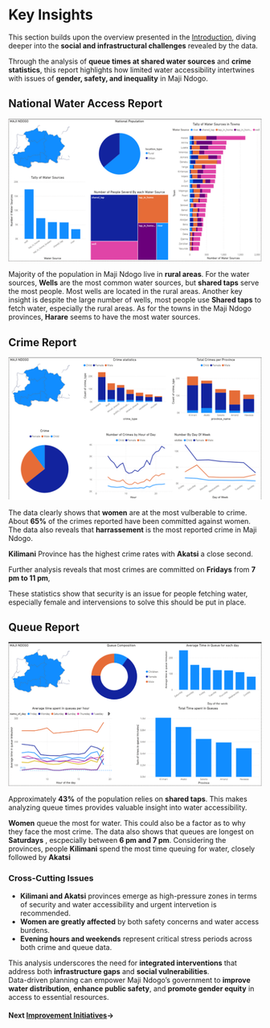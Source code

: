
# Key Insights

  

This section builds upon the overview presented in the [Introduction](Introduction.md), diving deeper into the **social and infrastructural challenges** revealed by the data.

Through the analysis of **queue times at shared water sources** and **crime statistics**, this report highlights how limited water accessibility intertwines with issues of **gender, safety, and inequality** in Maji Ndogo.

## National Water Access Report

![National Report](/Resources/Images/Part2/National%20Report.png)

Majority of the population in Maji Ndogo live in **rural areas**. 
For the water sources, **Wells** are the most common water sources, but **shared taps** serve the most people. Most wells are located in the rural areas.
Another key insight is despite the large number of wells, most people use **Shared taps** to fetch water, especially the rural areas.
As for the towns in  the Maji Ndogo provinces, **Harare** seems to have the most water sources.

  

## Crime Report

  

![Crime Report](/Resources/Images/Part2/Crime%20Report.png)

  

The data clearly shows that **women** are at the most vulberable to crime. About **65%** of the crimes reported have been committed against women. The data also reveals that **harrassement** is the most reported crime in Maji Ndogo.

**Kilimani** Province has the highest crime rates with **Akatsi** a close second.

Further analysis reveals that most crimes are committed on **Fridays** from **7 pm to 11 pm**,

These statistics show that security is an issue for people fetching water, especially female and intervensions to solve this should be put in place.

  


## Queue Report

![Queue Report](/Resources/Images/Part2/Queue%20Report.png)

Approximately **43%** of the population relies on **shared taps**. This makes  analyzing queue times provides valuable insight into water accessibility.

  **Women** queue the most for water. This could also be a factor as to why they face the most crime. 
 The data also shows that queues are longest on **Saturdays** , escpecially between **6 pm and 7 pm**.
 Considering the provinces, people **Kilimani** spend the most time queuing for water, closely followed by **Akatsi**


  

### Cross-Cutting Issues

-  **Kilimani and Akatsi** provinces emerge as high-pressure zones in terms of security and water accessibility and urgent intervetion is recommended.
-  **Women are greatly affected** by both safety concerns and water access burdens.
-  **Evening hours and weekends** represent critical stress periods across both crime and queue data.

  
 This analysis underscores the need for **integrated interventions** that address both **infrastructure gaps** and **social vulnerabilities**.  
Data-driven planning can empower Maji Ndogo’s government to **improve water distribution**, **enhance public safety**, and **promote gender equity** in access to essential resources.


#### Next [Improvement Initiatives](Improvement%20Initiatives.md)→